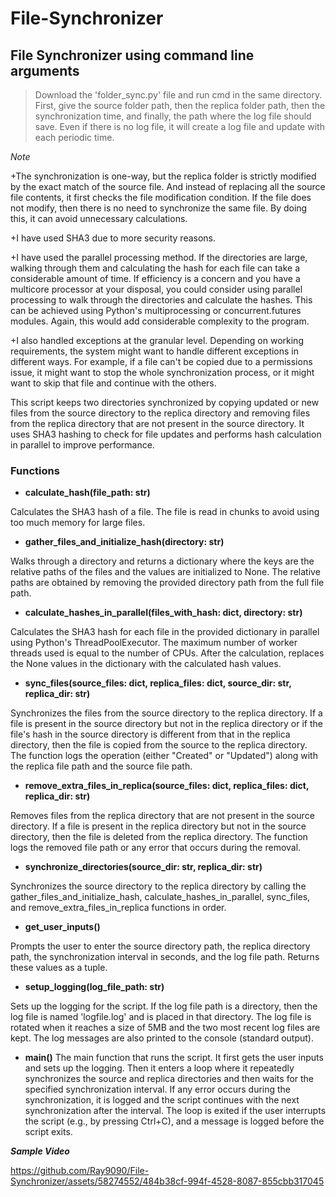 # File-Synchronizer

## File Synchronizer using command line arguments

> Download the 'folder_sync.py' file and run cmd in the same directory. First, give the source folder path, then the replica folder path, then the synchronization time, and finally, the path where the log file should save. Even if there is no log file, it will create a log file and update with each periodic time.

*Note*

+The synchronization is one-way, but the replica folder is strictly modified by the exact match of the source file. And instead of replacing all the source file contents, it first checks the file modification condition. If the file does not modify, then there is no need to synchronize the same file. By doing this, it can avoid unnecessary calculations.

+I have used SHA3 due to more security reasons. 

+I have used the parallel processing method. If the directories are large, walking through them and calculating the hash for each file can take a considerable amount of time. If efficiency is a concern and you have a multicore processor at your disposal, you could consider using parallel processing to walk through the directories and calculate the hashes. This can be achieved using Python's multiprocessing or concurrent.futures modules. Again, this would add considerable complexity to the program.

+I also handled exceptions at the granular level. Depending on working requirements, the system might want to handle different exceptions in different ways. For example, if a file can't be copied due to a permissions issue, it might want to stop the whole synchronization process, or it might want to skip that file and continue with the others.

This script keeps two directories synchronized by copying updated or new files from the source directory to the replica directory and removing files from the replica directory that are not present in the source directory. It uses SHA3 hashing to check for file updates and performs hash calculation in parallel to improve performance.

### Functions

+ **calculate_hash(file_path: str)**

Calculates the SHA3 hash of a file. The file is read in chunks to avoid using too much memory for large files.

+ **gather_files_and_initialize_hash(directory: str)**

Walks through a directory and returns a dictionary where the keys are the relative paths of the files and the values are initialized to None. The relative paths are obtained by removing the provided directory path from the full file path.

+ **calculate_hashes_in_parallel(files_with_hash: dict, directory: str)**

Calculates the SHA3 hash for each file in the provided dictionary in parallel using Python's ThreadPoolExecutor. The maximum number of worker threads used is equal to the number of CPUs. After the calculation, replaces the None values in the dictionary with the calculated hash values.

+ **sync_files(source_files: dict, replica_files: dict, source_dir: str, replica_dir: str)**

Synchronizes the files from the source directory to the replica directory. If a file is present in the source directory but not in the replica directory or if the file's hash in the source directory is different from that in the replica directory, then the file is copied from the source to the replica directory. The function logs the operation (either "Created" or "Updated") along with the replica file path and the source file path.

+ **remove_extra_files_in_replica(source_files: dict, replica_files: dict, replica_dir: str)**

Removes files from the replica directory that are not present in the source directory. If a file is present in the replica directory but not in the source directory, then the file is deleted from the replica directory. The function logs the removed file path or any error that occurs during the removal.

+ **synchronize_directories(source_dir: str, replica_dir: str)**

Synchronizes the source directory to the replica directory by calling the gather_files_and_initialize_hash, calculate_hashes_in_parallel, sync_files, and remove_extra_files_in_replica functions in order.

+ **get_user_inputs()**

Prompts the user to enter the source directory path, the replica directory path, the synchronization interval in seconds, and the log file path. Returns these values as a tuple.

+ **setup_logging(log_file_path: str)**

Sets up the logging for the script. If the log file path is a directory, then the log file is named 'logfile.log' and is placed in that directory. The log file is rotated when it reaches a size of 5MB and the two most recent log files are kept. The log messages are also printed to the console (standard output).

+ **main()**
The main function that runs the script. It first gets the user inputs and sets up the logging. Then it enters a loop where it repeatedly synchronizes the source and replica directories and then waits for the specified synchronization interval. If any error occurs during the synchronization, it is logged and the script continues with the next synchronization after the interval. The loop is exited if the user interrupts the script (e.g., by pressing Ctrl+C), and a message is logged before the script exits.

***Sample Video***


https://github.com/Ray9090/File-Synchronizer/assets/58274552/484b38cf-994f-4528-8087-855cbb317045

